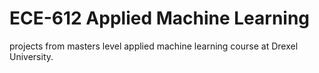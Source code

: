 # ECE-612 Applied Machine Learning
 projects from masters level applied machine learning course at Drexel University. 
